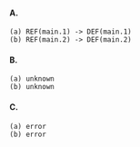 #### A.
    (a) REF(main.1) -> DEF(main.1)
    (b) REF(main.2) -> DEF(main.2)
#### B.
    (a) unknown
    (b) unknown
#### C.
    (a) error
    (b) error